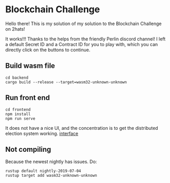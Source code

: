 # Blockchain Challenge

Hello there! This is my solution of my solution to the Blockchain Challenge on 2hats!

It works!!! Thanks to the helps from the friendly Perlin discord channel!
I left a default Secret ID and a Contract ID for you to play with, which you can directly click on the buttons to continue. 

## Build wasm file

```
cd backend
cargo build --release --target=wasm32-unknown-unknown
```

## Run front end

```
cd frontend
npm install
npm run serve
```

It does not have a nice UI, and the concentration is to get the distributed election system working.
[interface](screenshot/interface.png)

## Not compiling 
Because the newest nightly has issues.
Do:

```
rustup default nightly-2019-07-04
rustup target add wasm32-unknown-unknown
```